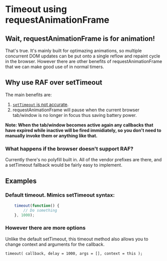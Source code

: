 # Timeout using requestAnimationFrame

## Wait, requestAnimationFrame is for animation!
That's true. It's mainly built for optimazing animations, so multiple concurrent DOM updates can be put onto a single reflow and repaint cycle in the browser. However there are other benefits of requestAnimationFrame that we can make good use of in normal timers.

## Why use RAF over setTimeout
The main benefits are:
1. [`setTimeout` is not accurate](http://ejohn.org/blog/accuracy-of-javascript-time/).
2. requestAnimationFrame will pause when the current browser tab/window is no longer in focus thus saving battery power.

**Note: When the tab/window becomes active again any callbacks that have expired while inactive will be fired immidiately, so you don't need to manually invoke them or anything like that.**

### What happens if the browser doesn't support RAF?
Currently there's no polyfill built in. All of the vendor prefixes are there, and a setTimeout fallback would be fairly easy to implement.

## Examples
### Default timeout. Mimics setTimeout syntax:
```JavaScript
    timeout(function() {
        // Do something
    }, 1000);
```

### However there are more options
Unlike the default setTimeout, this timeout method also allows you to change context and arguments for the callback.

`timeout( callback, delay = 1000, args = [], context = this );`